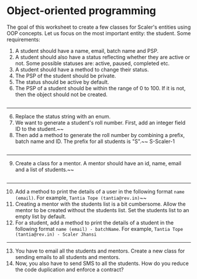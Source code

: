 # Object-oriented programming

The goal of this worksheet to create a few classes for Scaler's entities using OOP concepts. Let us focus on the most
important entity: the student. Some requirements:

1. A student should have a name, email, batch name and PSP.
2. A student should also have a status reflecting whether they are active or not. Some possible statuses are: active,
   paused, completed etc.
3. A student should have a method to change their status.
4. The PSP of the student should be private.
5. The status should be active by default.
6. The PSP of a student should be within the range of 0 to 100. If it is not, then the object should not be created.

```
```

---

6. Replace the status string with an enum.
7. We want to generate a student's roll number. First, add an integer field ID to the student.~~
8. Then add a method to generate the roll number by combining a prefix, batch name and ID. The prefix for all students
   is "S".~~
   S-Scaler-1

```
```

---

9. Create a class for a mentor. A mentor should have an id, name, email and a list of students.~~

```
```

---

10. Add a method to print the details of a user in the following format `name (email)`. For
    example, `Tantia Tope (tantia@rev.in)`~~
11. Creating a mentor with the students list is a bit cumbersome. Allow the mentor to be created without the students
    list. Set the students list to an empty list by default.
12. For a student, add a method to print the details of a student in the following format `name (email) - batchName`.
    For example, `Tantia Tope (tantia@rev.in) - Scaler Jhansi`

---

13. You have to email all the students and mentors. Create a new class for sending emails to all students and mentors.
14. Now, you also have to send SMS to all the students. How do you reduce the code duplication and enforce a contract?

